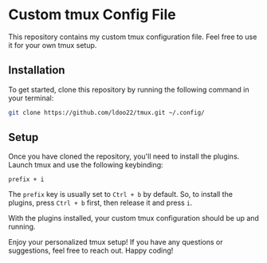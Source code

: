 # Custom tmux Config File

This repository contains my custom tmux configuration file. Feel free to use it for your own tmux setup.

## Installation

To get started, clone this repository by running the following command in your terminal:

```bash
git clone https://github.com/ldoo22/tmux.git ~/.config/
```

## Setup

Once you have cloned the repository, you'll need to install the plugins. Launch tmux and use the following keybinding:

```
prefix + i
```

The `prefix` key is usually set to `Ctrl + b` by default. So, to install the plugins, press `Ctrl + b` first, then release it and press `i`.

With the plugins installed, your custom tmux configuration should be up and running.

Enjoy your personalized tmux setup! If you have any questions or suggestions, feel free to reach out. Happy coding!

